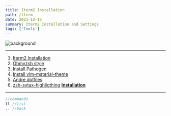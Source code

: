 ```yaml
---
title: Iterm2 Installation
path: /iterm
date: 2021-12-15
summary: Iterm2 Installation and Settings
tags: ['Tools']
---
```


![background](https://iterm2.com/img/logo2x.jpg)

---
1. [Iterm2 Installation](https://iterm2.com/downloads.html)
2. [Ohmyzsh style](https://github.com/ohmyzsh/ohmyzsh)
3. [Install Pathogen](https://github.com/tpope/vim-pathogen)
4. [Install vim-material-theme](https://github.com/jdkanani/vim-material-theme)
5. [Andre dotfiles](https://github.com/drehimself/dotfiles)
6. [zsh-sytax-highligthing](https://github.com/zsh-users/zsh-syntax-highlighting) [**Installation**](https://github.com/zsh-users/zsh-syntax-highlighting/blob/master/INSTALL.md)

---
```php
//commands
ll //list
.. //back
```

